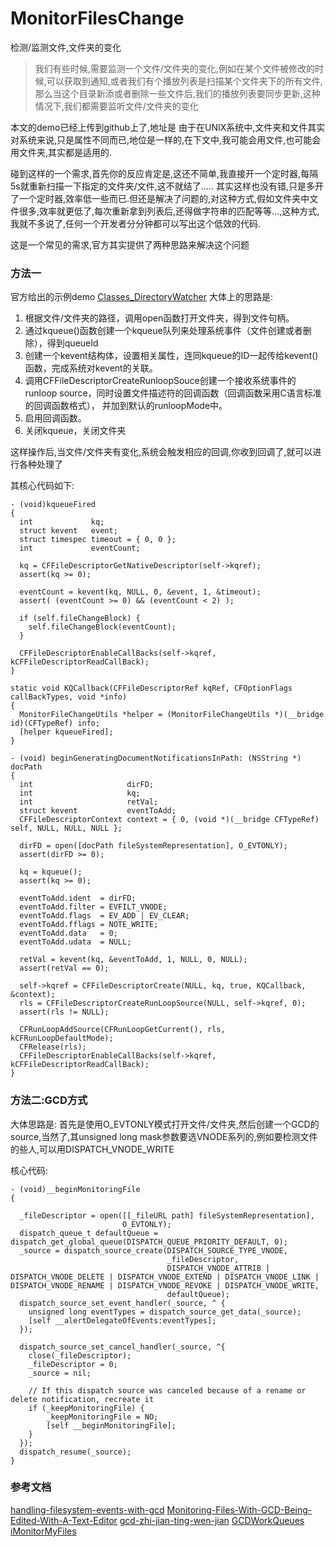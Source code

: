 # MonitorFilesChange
检测/监测文件,文件夹的变化



> 我们有些时候,需要监测一个文件/文件夹的变化,例如在某个文件被修改的时候,可以获取到通知,或者我们有个播放列表是扫描某个文件夹下的所有文件,那么当这个目录新添或者删除一些文件后,我们的播放列表要同步更新,这种情况下,我们都需要监听文件/文件夹的变化

本文的demo已经上传到github上了,地址是 
由于在UNIX系统中,文件夹和文件其实对系统来说,只是属性不同而已,地位是一样的,在下文中,我可能会用文件,也可能会用文件夹,其实都是适用的.

碰到这样的一个需求,首先你的反应肯定是,这还不简单,我直接开一个定时器,每隔5s就重新扫描一下指定的文件夹/文件,这不就结了.....
其实这样也没有错,只是多开了一个定时器,效率低一些而已.但还是解决了问题的,对这种方式,假如文件夹中文件很多,效率就更低了,每次重新拿到列表后,还得做字符串的匹配等等...,这种方式,我就不多说了,任何一个开发者分分钟都可以写出这个低效的代码.

这是一个常见的需求,官方其实提供了两种思路来解决这个问题

### 方法一
官方给出的示例demo [Classes_DirectoryWatcher](https://developer.apple.com/library/content/samplecode/DocInteraction/Listings/Classes_DirectoryWatcher_m.html)
大体上的思路是:  
  1. 根据文件/文件夹的路径，调用open函数打开文件夹，得到文件句柄。
  2. 通过kqueue()函数创建一个kqueue队列来处理系统事件（文件创建或者删除），得到queueId
  3. 创建一个kevent结构体，设置相关属性，连同kqueue的ID一起传给kevent()函数，完成系统对kevent的关联。
  4. 调用CFFileDescriptorCreateRunloopSouce创建一个接收系统事件的runloop source，同时设置文件描述符的回调函数（回调函数采用C语言标准的回调函数格式）， 并加到默认的runloopMode中。
  5. 启用回调函数。
  6. 关闭kqueue，关闭文件夹

这样操作后,当文件/文件夹有变化,系统会触发相应的回调,你收到回调了,就可以进行各种处理了

其核心代码如下:
``` objc
- (void)kqueueFired
{
  int             kq;
  struct kevent   event;
  struct timespec timeout = { 0, 0 };
  int             eventCount;
  
  kq = CFFileDescriptorGetNativeDescriptor(self->kqref);
  assert(kq >= 0);
  
  eventCount = kevent(kq, NULL, 0, &event, 1, &timeout);
  assert( (eventCount >= 0) && (eventCount < 2) );
  
  if (self.fileChangeBlock) {
    self.fileChangeBlock(eventCount);
  }
  
  CFFileDescriptorEnableCallBacks(self->kqref, kCFFileDescriptorReadCallBack);
}

static void KQCallback(CFFileDescriptorRef kqRef, CFOptionFlags callBackTypes, void *info)
{
  MonitorFileChangeUtils *helper = (MonitorFileChangeUtils *)(__bridge id)(CFTypeRef) info;
  [helper kqueueFired];
}

- (void) beginGeneratingDocumentNotificationsInPath: (NSString *) docPath
{
  int                     dirFD;
  int                     kq;
  int                     retVal;
  struct kevent           eventToAdd;
  CFFileDescriptorContext context = { 0, (void *)(__bridge CFTypeRef) self, NULL, NULL, NULL };
  
  dirFD = open([docPath fileSystemRepresentation], O_EVTONLY);
  assert(dirFD >= 0);
  
  kq = kqueue();
  assert(kq >= 0);
  
  eventToAdd.ident  = dirFD;
  eventToAdd.filter = EVFILT_VNODE;
  eventToAdd.flags  = EV_ADD | EV_CLEAR;
  eventToAdd.fflags = NOTE_WRITE;
  eventToAdd.data   = 0;
  eventToAdd.udata  = NULL;
  
  retVal = kevent(kq, &eventToAdd, 1, NULL, 0, NULL);
  assert(retVal == 0);
  
  self->kqref = CFFileDescriptorCreate(NULL, kq, true, KQCallback, &context);
  rls = CFFileDescriptorCreateRunLoopSource(NULL, self->kqref, 0);
  assert(rls != NULL);
  
  CFRunLoopAddSource(CFRunLoopGetCurrent(), rls, kCFRunLoopDefaultMode);
  CFRelease(rls);
  CFFileDescriptorEnableCallBacks(self->kqref, kCFFileDescriptorReadCallBack);
}

```


### 方法二:GCD方式
大体思路是:
首先是使用O_EVTONLY模式打开文件/文件夹,然后创建一个GCD的source,当然了,其unsigned long mask参数要选VNODE系列的,例如要检测文件的些人,可以用DISPATCH_VNODE_WRITE

核心代码:
``` objc
- (void)__beginMonitoringFile
{
  
  _fileDescriptor = open([[_fileURL path] fileSystemRepresentation],
                         O_EVTONLY);
  dispatch_queue_t defaultQueue = dispatch_get_global_queue(DISPATCH_QUEUE_PRIORITY_DEFAULT, 0);
  _source = dispatch_source_create(DISPATCH_SOURCE_TYPE_VNODE,
                                   _fileDescriptor,
                                   DISPATCH_VNODE_ATTRIB | DISPATCH_VNODE_DELETE | DISPATCH_VNODE_EXTEND | DISPATCH_VNODE_LINK | DISPATCH_VNODE_RENAME | DISPATCH_VNODE_REVOKE | DISPATCH_VNODE_WRITE,
                                   defaultQueue);        
  dispatch_source_set_event_handler(_source, ^ {
    unsigned long eventTypes = dispatch_source_get_data(_source);
    [self __alertDelegateOfEvents:eventTypes];
  });
  
  dispatch_source_set_cancel_handler(_source, ^{
    close(_fileDescriptor);
    _fileDescriptor = 0;
    _source = nil;

    // If this dispatch source was canceled because of a rename or delete notification, recreate it
    if (_keepMonitoringFile) {
        _keepMonitoringFile = NO;
        [self __beginMonitoringFile];
    }
  });
  dispatch_resume(_source);
}

```



### 参考文档

[handling-filesystem-events-with-gcd](http://www.davidhamrick.com/2011/10/10/handling-filesystem-events-with-gcd.html)
[Monitoring-Files-With-GCD-Being-Edited-With-A-Text-Editor](http://www.davidhamrick.com/2011/10/13/Monitoring-Files-With-GCD-Being-Edited-With-A-Text-Editor.html)
[gcd-zhi-jian-ting-wen-jian](http://ksnowlv.github.io/blog/2014/09/06/gcd-zhi-jian-ting-wen-jian/)
[GCDWorkQueues](https://developer.apple.com/library/content/documentation/General/Conceptual/ConcurrencyProgrammingGuide/GCDWorkQueues/GCDWorkQueues.html)
[iMonitorMyFiles](https://github.com/tblank555/iMonitorMyFiles)




